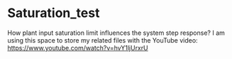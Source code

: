 # Saturation_test
How plant input saturation limit influences the system step response?
I am using this space to store my related files with the YouTube video:
https://www.youtube.com/watch?v=hvY1ljUrxrU
